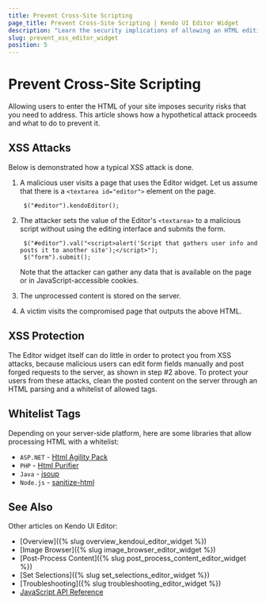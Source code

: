 ```yaml
---
title: Prevent Cross-Site Scripting
page_title: Prevent Cross-Site Scripting | Kendo UI Editor Widget
description: "Learn the security implications of allowing an HTML editing in your pages and how to secure them in the Kendo UI Editor widget."
slug: prevent_xss_editor_widget
position: 5
---
```


# Prevent Cross-Site Scripting

Allowing users to enter the HTML of your site imposes security risks that you need to address. This article shows how a hypothetical attack proceeds and what to do to prevent it.

## XSS Attacks

Below is demonstrated how a typical XSS attack is done.

1. A malicious user visits a page that uses the Editor widget. Let us assume that there is a `<textarea id="editor">` element on the page.

        $("#editor").kendoEditor();

2. The attacker sets the value of the Editor's `<textarea>` to a malicious script without using the editing interface and submits the form.

        $("#editor").val("<script>alert('Script that gathers user info and posts it to another site');</script>");
        $("form").submit();

   Note that the attacker can gather any data that is available on the page or in JavaScript-accessible cookies.

3. The unprocessed content is stored on the server.
4. A victim visits the compromised page that outputs the above HTML.

## XSS Protection

The Editor widget itself can do little in order to protect you from XSS attacks, because malicious users can edit form fields manually and post forged requests to the server, as shown in step #2 above. To protect your users from these attacks, clean the posted content on the server through an HTML parsing and a whitelist of allowed tags.

## Whitelist Tags

Depending on your server-side platform, here are some libraries that allow processing HTML with a whitelist:

- `ASP.NET` - [Html Agility Pack](http://htmlagilitypack.codeplex.com/)
- `PHP` - [Html Purifier](http://htmlpurifier.org/)
- `Java` - [jsoup](http://jsoup.org/)
- `Node.js` - [sanitize-html](https://www.npmjs.com/package/sanitize-html)

## See Also

Other articles on Kendo UI Editor:

* [Overview]({% slug overview_kendoui_editor_widget %})
* [Image Browser]({% slug image_browser_editor_widget %})
* [Post-Process Content]({% slug post_process_content_editor_widget %})
* [Set Selections]({% slug set_selections_editor_widget %})
* [Troubleshooting]({% slug troubleshooting_editor_widget %})
* [JavaScript API Reference](/api/javascript/ui/editor)